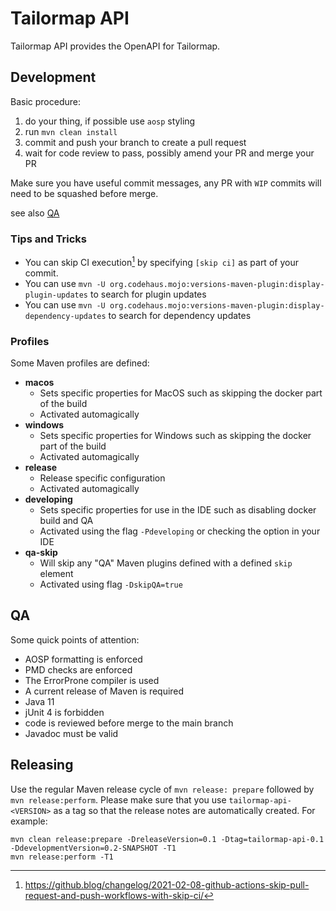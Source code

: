 # Tailormap API

Tailormap API provides the OpenAPI for Tailormap.

## Development

Basic procedure:

1. do your thing, if possible use `aosp` styling
2. run `mvn clean install`
3. commit and push your branch to create a pull request
4. wait for code review to pass, possibly amend your PR and merge your PR

Make sure you have useful commit messages, any PR with `WIP` commits will need 
to be squashed before merge.

see also [QA](#QA)

### Tips and Tricks

* You can skip CI execution[^1] by specifying `[skip ci]` as part of your commit.
* You can use `mvn -U org.codehaus.mojo:versions-maven-plugin:display-plugin-updates` to search for plugin updates
* You can use `mvn -U org.codehaus.mojo:versions-maven-plugin:display-dependency-updates` to search for dependency updates

### Profiles

Some Maven profiles are defined:

* **macos**
    - Sets specific properties for MacOS such as skipping the docker part of the build
    - Activated automagically
* **windows**
    - Sets specific properties for Windows such as skipping the docker part of the build
    - Activated automagically
* **release**
    - Release specific configuration
    - Activated automagically
* **developing**
    - Sets specific properties for use in the IDE such as disabling docker build and QA
    - Activated using the flag `-Pdeveloping` or checking the option in your IDE
* **qa-skip**
    - Will skip any "QA" Maven plugins defined with a defined `skip` element
    - Activated using flag `-DskipQA=true`

## QA

Some quick points of attention:

* AOSP formatting is enforced
* PMD checks are enforced
* The ErrorProne compiler is used
* A current release of Maven is required
* Java 11
* jUnit 4 is forbidden
* code is reviewed before merge to the main branch
* Javadoc must be valid

## Releasing

Use the regular Maven release cycle of `mvn release: prepare` followed by `mvn release:perform`. Please make sure that
you use `tailormap-api-<VERSION>` as a tag so that the release notes are automatically created. 
For example:

```shell
mvn clean release:prepare -DreleaseVersion=0.1 -Dtag=tailormap-api-0.1 -DdevelopmentVersion=0.2-SNAPSHOT -T1
mvn release:perform -T1
```

[^1]: https://github.blog/changelog/2021-02-08-github-actions-skip-pull-request-and-push-workflows-with-skip-ci/